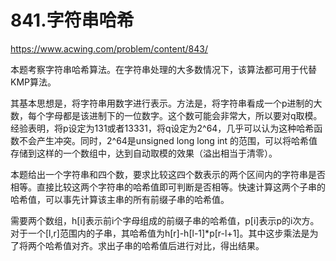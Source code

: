841.字符串哈希
==
https://www.acwing.com/problem/content/843/

本题考察字符串哈希算法。在字符串处理的大多数情况下，该算法都可用于代替KMP算法。

其基本思想是，将字符串用数字进行表示。方法是，将字符串看成一个p进制的大数，每个字母都是该进制下的一位数字。这个数可能会非常大，所以要对q取模。经验表明，将p设定为131或者13331，将q设定为2^64，几乎可以认为这种哈希函数不会产生冲突。同时，2^64是unsigned long long int 的范围，可以将哈希值存储到这样的一个数组中，达到自动取模的效果（溢出相当于清零）。

本题给出一个字符串和四个数，要求比较这四个数表示的两个区间内的字符串是否相等。直接比较这两个字符串的哈希值即可判断是否相等。快速计算这两个子串的哈希值，可以事先计算该主串的所有前缀子串的哈希值。

需要两个数组，h[i]表示前i个字母组成的前缀子串的哈希值，p[i]表示p的i次方。对于一个[l,r]范围内的子串，其哈希值为h[r]-h[l-1]*p[r-l+1]。其中这步乘法是为了将两个哈希值对齐。求出子串的哈希值后进行对比，得出结果。